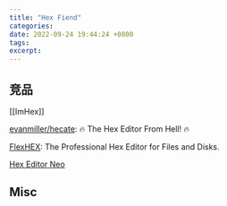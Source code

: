 ```yaml
---
title: "Hex Fiend"
categories: 
date: 2022-09-24 19:44:24 +0800
tags: 
excerpt: 
---
```





## 竞品

[[ImHex]]

[evanmiller/hecate](https://github.com/evanmiller/hecate): 🔥 The Hex Editor From Hell! 🔥

[FlexHEX](http://www.flexhex.com/): The Professional Hex Editor for Files and Disks.

[Hex Editor Neo](https://www.hhdsoftware.com/hex-editor)


## Misc


